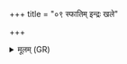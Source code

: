 +++
title = "०९ स्फातिम् इन्द्रः खले"

+++
<details><summary>मूलम् (GR)</summary>

स्फातिम् इन्द्रः खले बह्वीम्  
इहोत् प्राण उत् पृणत् ।  
स्फातिं मे विश्वे देवाः  
स्फातिं सोमो अथो भगः ॥
</details>